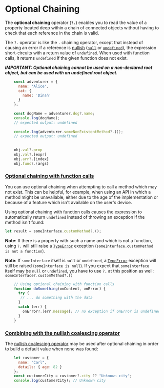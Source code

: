 # Optional Chaining

The **optional chaining** operator (**`?.`**) enables you to read the value of a property located deep within a chain of connected objects without having to check that each reference in the chain is valid.

The `?.` operator is like the `.` chaining operator, except that instead of causing an error if a reference is [nullish](https://developer.mozilla.org/en-US/docs/Glossary/Nullish) ([`null`](https://developer.mozilla.org/en-US/docs/Web/JavaScript/Reference/Global_Objects/null) or [`undefined`](https://developer.mozilla.org/en-US/docs/Web/JavaScript/Reference/Global_Objects/undefined)), the expression short-circuits with a return value of `undefined`. When used with function calls, it returns `undefined` if the given function does not exist.

***IMPORTANT: Optional chaining cannot be used on a non-declared root object, but can be used with an undefined root object.***

```js
	const adventurer = {
	  name: 'Alice',
	  cat: {
	    name: 'Dinah'
	  }
	};
	
	const dogName = adventurer.dog?.name;
	console.log(dogName);
	// expected output: undefined
	
	console.log(adventurer.someNonExistentMethod?.());
	// expected output: undefined
	
	
	obj.val?.prop
	obj.val?.[expr]
	obj.arr?.[index]
	obj.func?.(args)
```

### [Optional chaining with function calls](https://developer.mozilla.org/en-US/docs/Web/JavaScript/Reference/Operators/Optional_chaining#optional_chaining_with_function_calls "Permalink to Optional chaining with function calls")

You can use optional chaining when attempting to call a method which may not exist. This can be helpful, for example, when using an API in which a method might be unavailable, either due to the age of the implementation or because of a feature which isn't available on the user's device.

Using optional chaining with function calls causes the expression to automatically return `undefined` instead of throwing an exception if the method isn't found:

```js
let result = someInterface.customMethod?.();
```
**Note:** If there is a property with such a name and which is not a function, using `?.` will still raise a [`TypeError`](https://developer.mozilla.org/en-US/docs/Web/JavaScript/Reference/Global_Objects/TypeError) exception (`someInterface.customMethod is not a function`).

**Note:** If `someInterface` itself is `null` or `undefined`, a [`TypeError`](https://developer.mozilla.org/en-US/docs/Web/JavaScript/Reference/Global_Objects/TypeError) exception will still be raised (`someInterface is null`). If you expect that `someInterface` itself may be `null` or `undefined`, you have to use `?.` at this position as well: `someInterface?.customMethod?.()`

```js
	// Using optional chaining with function calls
	function doSomething(onContent, onError) {
	  try {
	   // ... do something with the data
	  }
	  catch (err) {
	    onError?.(err.message); // no exception if onError is undefined
	  }
	}
```

### [Combining with the nullish coalescing operator](https://developer.mozilla.org/en-US/docs/Web/JavaScript/Reference/Operators/Optional_chaining#combining_with_the_nullish_coalescing_operator "Permalink to Combining with the nullish coalescing operator")

The [nullish coalescing operator](https://developer.mozilla.org/en-US/docs/Web/JavaScript/Reference/Operators/Nullish_coalescing_operator) may be used after optional chaining in order to build a default value when none was found:

```js
	let customer = {
	  name: "Carl",
	  details: { age: 82 }
	};
	const customerCity = customer?.city ?? "Unknown city";
	console.log(customerCity); // Unknown city
```